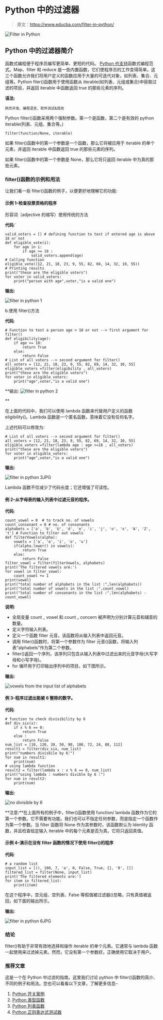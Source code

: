 # Python 中的过滤器

> 原文：<https://www.educba.com/filter-in-python/>

![Filter in Python](img/86e172c99f73c5dde92ee86a1dfc6b56.png)



## Python 中的过滤器简介

函数式编程便于程序员编写更简单、更短的代码。 [Python 也支持](https://www.educba.com/python-print-table/)函数式编程范式。Map、filter 和 reduce 是一些内置函数，它们使程序员的工作变得简单。这三个函数允许我们将用户定义的函数应用于大量的可迭代对象，如列表、集合、元组等。Python filer()函数用于使用函数从 iterable(如列表、元组或集合)中获取过滤的项目，并返回 iterable 中函数返回 true 的那些元素的序列。

**语法:**

<small>网页开发、编程语言、软件测试&其他</small>

Python filter()函数采用两个强制参数。第一个是函数，第二个是有效的 python iterable(列表、元组、集合等。)

```
filter(function/None, iterable)
```

如果 filter()函数中的第一个参数是一个函数<fun>，那么它将被应用于 iterable 的单个元素，并返回 iterable 中函数<fun>返回 true 的那些元素的序列。</fun></fun>

如果 filter()函数中的第一个参数是 None，那么它将只返回 iterable 中为真的那些元素。

### filter()函数的示例和用法

让我们看一些 filter()函数的例子，以便更好地理解它的功能:

#### 示例 1–检查投票资格的程序

形容词（adjective 的缩写）使用传统的方法

**代码**:`

```
valid_voters = [] # defining function to test if entered age is above 18 or not
def eligible_vote(i):
    for age in i:
        if age >= 18 :
            valid_voters.append(age)
# Calling function
eligible_vote((12, 21, 18, 23, 9, 55, 82, 69, 14, 32, 10, 55))
# Printing results
print("these are the eligible voters")
for voter in valid_voters:
    print("person with age",voter,"is a valid one")
```

**输出:**

![filter in python 1](img/47bd81bf58b0457d259ee264cab4f1af.png)



b.使用 filter()方法

**代码**:

```
# Function to test a person age > 18 or not --> first argument for filter()
def eligibility(age):
    if age >= 18:
        return True
    else:
        return False
# List of all voters --> second argument for filter()
all_voters = [12, 21, 18, 23, 9, 55, 82, 69, 14, 32, 10, 55] 
eligible_voters =filter(eligibility , all_voters)
print("these are the eligible voters")
for voter in eligible_voters:
    print("age",voter,"is a valid one")
```

**输出:
![filter in python 2](img/cf1d955230022918aee6d25d9f2de28a.png)

** 

在上面的代码中，我们可以使用 lambda 函数来代替用户定义的函数 eligibility()。Lambda 函数是一个匿名函数，意味着它没有任何名字。

上述代码可以修改为:

```
# List of all voters --> second argument for filter()
all_voters = [12, 21, 18, 23, 9, 55, 82, 69, 14, 32, 10, 55] 
eligible_voters =filter(lambda age : age >=18 , all_voters)
print("these are the eligible voters")
for voter in eligible_voters:
    print("age",voter,"is a valid one")
```

**输出:**

![filter in python 3JPG](img/ca70eee389fa6f2a4083ff615b81d0d5.png)



Lambda 函数不仅减少了代码长度；它还增强了可读性。

#### 例 2–从字母表的输入列表中过滤元音的程序。

**代码**:

```
count_vowel = 0  # to track no. of vowels
count_consonant = 0 # no. of consonants
alphabets = ['a', 'b', 'U', 'd', 'e', 'i', 'j', 'o', 'x', 'A', 'Z', 't'] # Function to filter out vowels
def filterVowels(alpha):
    vowels = ['a', 'e', 'i', 'o', 'u'] 
    if(alpha.lower() in vowels): 
        return True
    else:
        return False
filter_vowel = filter(filterVowels, alphabets)
print('The filtered vowels are:')
for vowel in filter_vowel:
    count_vowel += 1
print(vowel)
print("total number of alphabets in the list :",len(alphabets))
print("total number of vowels in the list :",count_vowel)
print("total number of consonants in the list :",len(alphabets) - count_vowel)
```

**说明:**

*   全局变量 count _ vowel 和 count _ concern 被声明为分别计算元音和辅音的数量。
*   定义字符输入列表。
*   定义一个函数 filter 元音，该函数将从输入列表中返回元音。
*   调用 filter()函数时，将第一个参数作为 filter 元音()函数，将输入列表“alphabets”作为第二个参数。
*   filter()返回一个序列，该序列只包含从输入列表中过滤出来的元音字母(大写字母和小写字母)。
*   for 循环用于打印输出序列中的项目，如下图所示。

**输出:**

![vowels from the input list of alphabets](img/27f176d664dd8b0e58c07d449da07d04.png)



#### 例 3–程序过滤出能被 6 整除的数字。

**代码**:

```
# function to check divisibility by 6
def div_six(x):
    if x % 6 == 0:
        return True
    else :
        return False
num_list = [10, 120, 30, 50, 90, 180, 72, 24, 88, 112] 
result1 = filter(div_six, num_list)
print("numbers divisbile by 6:")
for num in result1:
    print(num)
# using lambda function
result2 = filter(lambda x : x % 6 == 0, num_list)
print("using lambda : numbers divible by 6 :")
for num in result2:
    print(num)
```

**输出:**

![no divisible by 6](img/cc55f0c81ebf3685dd24043dba7f4e4a.png)



**注意:**在上面所有的例子中，filter()函数使用 function/ lambda 函数作为它的第一个参数。它不需要有功能。我们也可以不指定任何参数，而是指定一个函数作为第一个参数。当 filter 函数将 None 作为其参数时，该函数默认为 Identity 函数，并且检查给定输入 iterable 中的每个元素是否为真。它将只返回真值。

#### 示例 4–演示在没有 filter 函数的情况下使用 filter()的程序

**代码**:

```
# a random list
input_list = [(), 100, 7, 'a', 0, False, True, {}, '0', []] 
filtered_list = filter(None, input_list)
print('The filtered elements are:')
for item in filtered_list:
    print(item)
```

在这个程序中，空元组、空列表、False 等假值被过滤器()忽略，只有真值被返回，如下面的输出所示。

**输出:**

![filter in python 6JPG](img/e790568fa29476bbed57e31f6866e1ea.png)



### 结论

filter()有助于非常有效地选择和操作 iterable 的单个元素。它通常与 lambda 函数一起使用来过滤掉元素。然而，它没有第一个参数好。正确使用它取决于用户。

### 推荐文章

这是一个在 Python 中过滤的指南。这里我们讨论 python 中 filter()函数的简介、不同的例子和用法。您也可以看看以下文章，了解更多信息–

1.  [Python 开关案例](https://www.educba.com/python-switch-case/)
2.  [Python 类型函数](https://www.educba.com/python-type-function/)
3.  [Python 列表函数](https://www.educba.com/python-list-functions/)
4.  [Python 正则表达式测试器](https://www.educba.com/python-regex-tester/)





